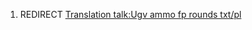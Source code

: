 1.  REDIRECT [Translation talk:Ugv ammo fp rounds
    txt/pl](Translation_talk:Ugv_ammo_fp_rounds_txt/pl "wikilink")